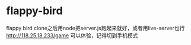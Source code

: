 # flappy-bird
flappy bird
 clone之后用node把server.js跑起来就好，或者用live-server也行
http://118.25.18.233/game 可以体验，记得切到手机模式
